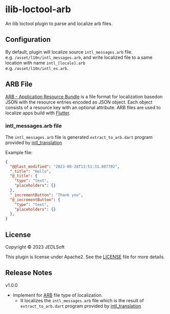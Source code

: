 # ilib-loctool-arb
An ilib loctool plugin to parse and localize arb files.

## Configuration

By default, plugin will localize source `intl_messages.arb` file.   
e.g. `/asset/l10n/intl_messages.arb`, and write localized file
to a same location with name `intl_[locale].arb`   
e.g. `/asset/l10n/intl_es.arb`.


## ARB File
[ARB - Application Resource Bundle](https://github.com/google/app-resource-bundle/wiki/ApplicationResourceBundleSpecification) is a file format for localization basedon JSON with
the resource entries encoded as JSON object. Each object consists of a resource key with an
optional attribute. ARB files are used to localize apps build with [Flutter](https://flutter.dev/).


###  intl_messages.arb file
The `intl_messages.arb` file is generated `extract_to_arb.dart` program provided by [intl_translation](https://pub.dev/packages/intl_translation)

Example file:
```json
{
  "@@last_modified": "2023-08-28T13:51:31.807702",
  "_title": "Hello",
  "@_title": {
    "type": "text",
    "placeholders": {}
  },
  "_incrementButton": "Thank you",
  "@_incrementButton": {
    "type": "text",
    "placeholders": {}
  },
}
```

## License
Copyright © 2023 JEDLSoft

This plugin is license under Apache2. See the [LICENSE](./LICENSE)
file for more details.

## Release Notes

v1.0.0
* Implement for [ARB](https://github.com/google/app-resource-bundle/wiki/ApplicationResourceBundleSpecification) file type of localization.
  *  It localizes the `intl_messages.arb` file which is the result of `extract_to_arb.dart` program provided by [intl_translation](https://pub.dev/packages/intl_translation)